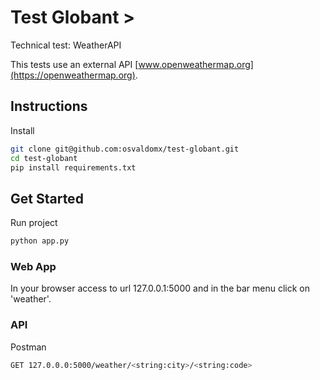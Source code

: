 # Test Globant >
Technical test: WeatherAPI

This tests use an external API [www.openweathermap.org](https://openweathermap.org).

## Instructions
Install
```sh
git clone git@github.com:osvaldomx/test-globant.git
cd test-globant
pip install requirements.txt
```

## Get Started
Run project
```sh
python app.py
```

### Web App
In your browser access to url 127.0.0.1:5000 and in the bar menu click on 'weather'.
### API
Postman
```sh
GET 127.0.0.0:5000/weather/<string:city>/<string:code>
```